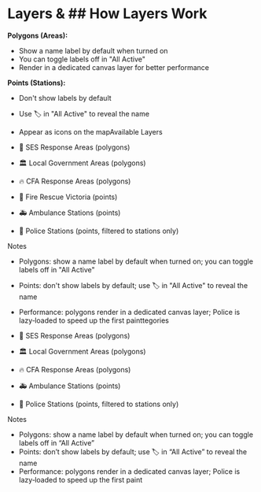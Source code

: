 # Layers & ## How Layers Work

**Polygons (Areas):**
- Show a name label by default when turned on
- You can toggle labels off in "All Active"
- Render in a dedicated canvas layer for better performance

**Points (Stations):**
- Don't show labels by default
- Use 🏷️ in "All Active" to reveal the name
- Appear as icons on the mapAvailable Layers

- 👷 SES Response Areas (polygons)
- 🏛️ Local Government Areas (polygons)
- 🔥 CFA Response Areas (polygons)
- 🚒 Fire Rescue Victoria (points)
- 🚑 Ambulance Stations (points)
- 👮 Police Stations (points, filtered to stations only)

Notes

- Polygons: show a name label by default when turned on; you can toggle labels off in "All Active"
- Points: don't show labels by default; use 🏷️ in "All Active" to reveal the name
- Performance: polygons render in a dedicated canvas layer; Police is lazy‑loaded to speed up the first painttegories

- 👷 SES Response Areas (polygons)
- 🏛️ Local Government Areas (polygons)
- 🔥 CFA Response Areas (polygons)
- 🚑 Ambulance Stations (points)
- 👮 Police Stations (points, filtered to stations only)

Notes

- Polygons: show a name label by default when turned on; you can toggle labels off in “All Active”
- Points: don’t show labels by default; use 🏷️ in “All Active” to reveal the name
- Performance: polygons render in a dedicated canvas layer; Police is lazy‑loaded to speed up the first paint
